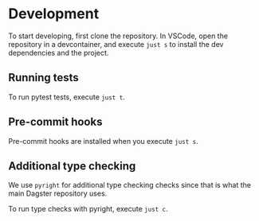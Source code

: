 # Development

To start developing, first clone the repository. In VSCode, open the repository in a devcontainer, and execute `just s` to install the dev dependencies and the project.

## Running tests

To run pytest tests, execute `just t`.

## Pre-commit hooks

Pre-commit hooks are installed when you execute `just s`.

## Additional type checking

We use `pyright` for additional type checking checks since that is what the main Dagster repository uses.

To run type checks with pyright, execute `just c`.
